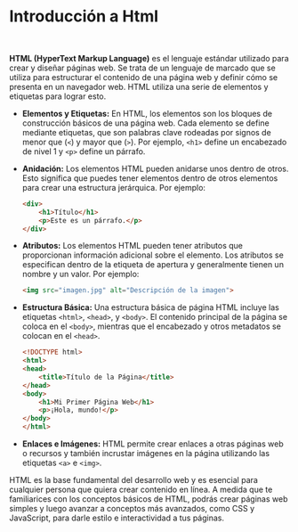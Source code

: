 # Introducción a Html 

<br>


**HTML (HyperText Markup Language)** es el lenguaje estándar utilizado para crear y diseñar páginas web. Se trata de un lenguaje de marcado que se utiliza para estructurar el contenido de una página web y definir cómo se presenta en un navegador web. HTML utiliza una serie de elementos y etiquetas para lograr esto.

- **Elementos y Etiquetas:** En HTML, los elementos son los bloques de construcción básicos de una página web. Cada elemento se define mediante etiquetas, que son palabras clave rodeadas por signos de menor que (`<`) y mayor que (`>`). Por ejemplo, `<h1>` define un encabezado de nivel 1 y `<p>` define un párrafo.

- **Anidación:** Los elementos HTML pueden anidarse unos dentro de otros. Esto significa que puedes tener elementos dentro de otros elementos para crear una estructura jerárquica. Por ejemplo:

  ```html
  <div>
      <h1>Título</h1>
      <p>Este es un párrafo.</p>
  </div>
  ```

- **Atributos:** Los elementos HTML pueden tener atributos que proporcionan información adicional sobre el elemento. Los atributos se especifican dentro de la etiqueta de apertura y generalmente tienen un nombre y un valor. Por ejemplo:

  ```html
  <img src="imagen.jpg" alt="Descripción de la imagen">
  ```

- **Estructura Básica:** Una estructura básica de página HTML incluye las etiquetas `<html>`, `<head>`, y `<body>`. El contenido principal de la página se coloca en el `<body>`, mientras que el encabezado y otros metadatos se colocan en el `<head>`.

  ```html
  <!DOCTYPE html>
  <html>
  <head>
      <title>Título de la Página</title>
  </head>
  <body>
      <h1>Mi Primer Página Web</h1>
      <p>¡Hola, mundo!</p>
  </body>
  </html>
  ```

- **Enlaces e Imágenes:** HTML permite crear enlaces a otras páginas web o recursos y también incrustar imágenes en la página utilizando las etiquetas `<a>` e `<img>`.

HTML es la base fundamental del desarrollo web y es esencial para cualquier persona que quiera crear contenido en línea. A medida que te familiarices con los conceptos básicos de HTML, podrás crear páginas web simples y luego avanzar a conceptos más avanzados, como CSS y JavaScript, para darle estilo e interactividad a tus páginas.